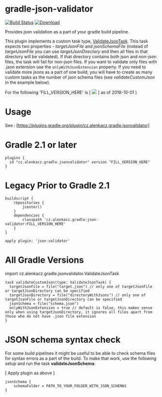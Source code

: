 # gradle-json-validator

[![Build Status](https://travis-ci.org/alenkacz/gradle-json-validator.svg)](https://travis-ci.org/alenkacz/gradle-json-validator) [ ![Download](https://api.bintray.com/packages/alenkacz/maven/gradle-json-validator/images/download.svg) ](https://bintray.com/alenkacz/maven/gradle-json-validator/_latestVersion)

Provides json validation as a part of your gradle build pipeline.

This plugin implements a custom task type, [ValidateJsonTask](https://github.com/alenkacz/gradle-json-validator/blob/master/src/main/groovy/cz/alenkacz/gradle/jsonvalidator/ValidateJsonTask.groovy). This task expects two properties - *targetJsonFile* and *jsonSchemaFile* (instead of *targetJsonFile* you can use *targetJsonDirectory* and then all files in that directory will be validated). If that directory contains both json and non-json files, the task will fail for non-json files. If you want to validate only files with .json extension use the `onlyWithJsonExtension` property. If you need to validate more jsons as a part of one build, you will have to create as many custom tasks as the number of json schema files (see *validateCustomJson* in the example below).

For the following 'FILL_VERSION_HERE' is [ ![](https://api.bintray.com/packages/alenkacz/maven/gradle-json-validator/images/download.svg) ] as of 2018-10-01 )

Usage 
====================
See : [https://plugins.gradle.org/plugin/cz.alenkacz.gradle.jsonvalidator]

Gradle 2.1 or later
===========
	plugins {
	  id "cz.alenkacz.gradle.jsonvalidator" version "FILL_VERSION_HERE"
	}

Legacy Prior to Gradle 2.1
==========
	buildscript {
		repositories {
			jcenter()
		}
		dependencies {
			classpath 'cz.alenkacz.gradle:json-validator:FILL_VERSION_HERE'
		}
	}

	apply plugin: 'json-validator'


All Gradle Versions
=======

   import cz.alenkacz.gradle.jsonvalidator.ValidateJsonTask

    task validateCustomJson(type: ValidateJsonTask) {
      targetJsonFile = file("target.json") // only one of targetJsonFile or targetJsonDirectory can be specified 
      targetJsonDirectory = file("directoryWithJsons") // only one of targetJsonFile or targetJsonDirectory can be specified
      jsonSchema = file("schema.json")
      onlyWithJsonExtension = true // default is false, this makes sense only when using targetJsonDirectory, it ignores all files apart from those who do not have .json file extension
    }

JSON schema syntax check
====================
For some build pipelines it might be useful to be able to check schema files for syntax errors as a part of the build. To make that work, use the following setup and run the task **validateJsonSchema**:


[ Apply plugin as above ]

	
    jsonSchema {
        schemaFolder = PATH_TO_YOUR_FOLDER_WITH_JSON_SCHEMAS
    }
